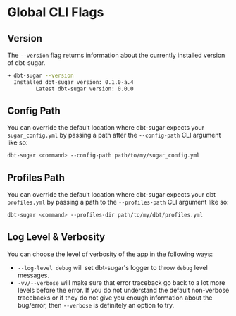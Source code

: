 # Global CLI Flags

## Version

The `--version` flag returns information about the currently installed version of dbt-sugar.

```bash
➜ dbt-sugar --version
  Installed dbt-sugar version: 0.1.0-a.4
         Latest dbt-sugar version: 0.0.0
```

## Config Path

You can override the default location where dbt-sugar expects your `sugar_config.yml` by passing a path after the `--config-path` CLI argument like so:

```bash
dbt-sugar <command> --config-path path/to/my/sugar_config.yml
```

## Profiles Path

You can override the default location where dbt-sugar expects your dbt `profiles.yml` by passing a path to the `--profiles-path` CLI argument like so:

```bash
dbt-sugar <command> --profiles-dir path/to/my/dbt/profiles.yml
```

## Log Level & Verbosity

You can choose the level of verbosity of the app in the following ways:

* `--log-level debug` will set dbt-sugar's logger to throw `debug` level messages.
* `-vv/--verbose` will make sure that error traceback go back to a lot more levels before the error. If you do not understand the default non-verbose tracebacks or if they do not give you enough information about the bug/error, then `--verbose` is definitely an option to try.



